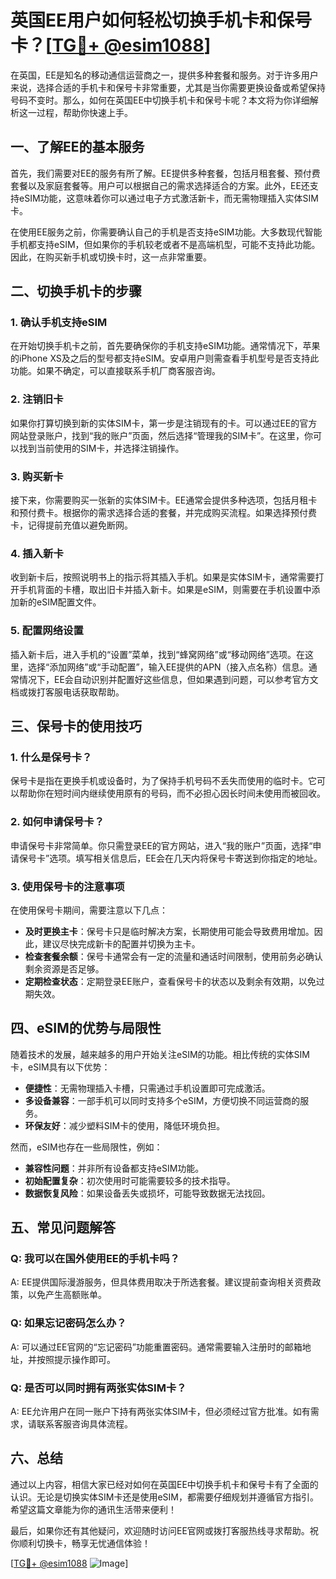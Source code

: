 # 英国EE用户如何轻松切换手机卡和保号卡？[[TG💪+ @esim1088](https://t.me/s/esim1088)]

在英国，EE是知名的移动通信运营商之一，提供多种套餐和服务。对于许多用户来说，选择合适的手机卡和保号卡非常重要，尤其是当你需要更换设备或希望保持号码不变时。那么，如何在英国EE中切换手机卡和保号卡呢？本文将为你详细解析这一过程，帮助你快速上手。

## 一、了解EE的基本服务

首先，我们需要对EE的服务有所了解。EE提供多种套餐，包括月租套餐、预付费套餐以及家庭套餐等。用户可以根据自己的需求选择适合的方案。此外，EE还支持eSIM功能，这意味着你可以通过电子方式激活新卡，而无需物理插入实体SIM卡。

在使用EE服务之前，你需要确认自己的手机是否支持eSIM功能。大多数现代智能手机都支持eSIM，但如果你的手机较老或者不是高端机型，可能不支持此功能。因此，在购买新手机或切换卡时，这一点非常重要。

## 二、切换手机卡的步骤

### 1. 确认手机支持eSIM

在开始切换手机卡之前，首先要确保你的手机支持eSIM功能。通常情况下，苹果的iPhone XS及之后的型号都支持eSIM。安卓用户则需查看手机型号是否支持此功能。如果不确定，可以直接联系手机厂商客服咨询。

### 2. 注销旧卡

如果你打算切换到新的实体SIM卡，第一步是注销现有的卡。可以通过EE的官方网站登录账户，找到“我的账户”页面，然后选择“管理我的SIM卡”。在这里，你可以找到当前使用的SIM卡，并选择注销操作。

### 3. 购买新卡

接下来，你需要购买一张新的实体SIM卡。EE通常会提供多种选项，包括月租卡和预付费卡。根据你的需求选择合适的套餐，并完成购买流程。如果选择预付费卡，记得提前充值以避免断网。

### 4. 插入新卡

收到新卡后，按照说明书上的指示将其插入手机。如果是实体SIM卡，通常需要打开手机背面的卡槽，取出旧卡并插入新卡。如果是eSIM，则需要在手机设置中添加新的eSIM配置文件。

### 5. 配置网络设置

插入新卡后，进入手机的“设置”菜单，找到“蜂窝网络”或“移动网络”选项。在这里，选择“添加网络”或“手动配置”，输入EE提供的APN（接入点名称）信息。通常情况下，EE会自动识别并配置好这些信息，但如果遇到问题，可以参考官方文档或拨打客服电话获取帮助。

## 三、保号卡的使用技巧

### 1. 什么是保号卡？

保号卡是指在更换手机或设备时，为了保持手机号码不丢失而使用的临时卡。它可以帮助你在短时间内继续使用原有的号码，而不必担心因长时间未使用而被回收。

### 2. 如何申请保号卡？

申请保号卡非常简单。你只需登录EE的官方网站，进入“我的账户”页面，选择“申请保号卡”选项。填写相关信息后，EE会在几天内将保号卡寄送到你指定的地址。

### 3. 使用保号卡的注意事项

在使用保号卡期间，需要注意以下几点：

- **及时更换主卡**：保号卡只是临时解决方案，长期使用可能会导致费用增加。因此，建议尽快完成新卡的配置并切换为主卡。
- **检查套餐余额**：保号卡通常会有一定的流量和通话时间限制，使用前务必确认剩余资源是否足够。
- **定期检查状态**：定期登录EE账户，查看保号卡的状态以及剩余有效期，以免过期失效。

## 四、eSIM的优势与局限性

随着技术的发展，越来越多的用户开始关注eSIM的功能。相比传统的实体SIM卡，eSIM具有以下优势：

- **便捷性**：无需物理插入卡槽，只需通过手机设置即可完成激活。
- **多设备兼容**：一部手机可以同时支持多个eSIM，方便切换不同运营商的服务。
- **环保友好**：减少塑料SIM卡的使用，降低环境负担。

然而，eSIM也存在一些局限性，例如：

- **兼容性问题**：并非所有设备都支持eSIM功能。
- **初始配置复杂**：初次使用时可能需要较多的技术指导。
- **数据恢复风险**：如果设备丢失或损坏，可能导致数据无法找回。

## 五、常见问题解答

### Q: 我可以在国外使用EE的手机卡吗？
A: EE提供国际漫游服务，但具体费用取决于所选套餐。建议提前查询相关资费政策，以免产生高额账单。

### Q: 如果忘记密码怎么办？
A: 可以通过EE官网的“忘记密码”功能重置密码。通常需要输入注册时的邮箱地址，并按照提示操作即可。

### Q: 是否可以同时拥有两张实体SIM卡？
A: EE允许用户在同一账户下持有两张实体SIM卡，但必须经过官方批准。如有需求，请联系客服咨询具体流程。

## 六、总结

通过以上内容，相信大家已经对如何在英国EE中切换手机卡和保号卡有了全面的认识。无论是切换实体SIM卡还是使用eSIM，都需要仔细规划并遵循官方指引。希望这篇文章能为你的通讯生活带来便利！

最后，如果你还有其他疑问，欢迎随时访问EE官网或拨打客服热线寻求帮助。祝你顺利切换卡，畅享无忧通信体验！

[[TG💪+ @esim1088](https://t.me/s/esim1088) ![Image](https://i.postimg.cc/4NQfJmqS/Snipaste-2025-05-13-00-14-12.png)]